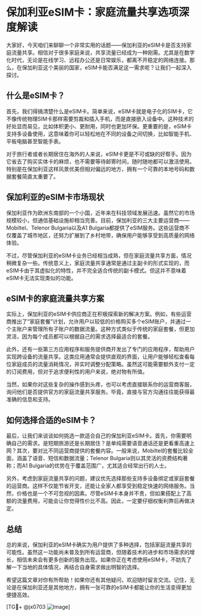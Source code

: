 # 保加利亚eSIM卡：家庭流量共享选项深度解读

大家好，今天咱们来聊聊一个非常实用的话题——保加利亚的eSIM卡是否支持家庭流量共享。相信对于很多家庭来说，共享流量已经成为一种刚需。尤其是在数字化时代，无论是在线学习、远程办公还是日常娱乐，都离不开稳定的网络连接。那么，在保加利亚这个美丽的国家，eSIM卡能否满足这一需求呢？让我们一起深入探讨。

## 什么是eSIM卡？

首先，我们得搞清楚什么是eSIM卡。简单来说，eSIM卡就是电子化的SIM卡，它不像传统物理SIM卡那样需要剪裁和插入手机，而是直接嵌入设备中。这种技术的好处显而易见，比如体积更小、更耐用，同时也更加环保。更重要的是，eSIM卡支持多设备使用，这意味着你可以轻松地在不同的设备之间切换，比如智能手机、平板电脑甚至智能手表。

对于旅行者或者长期居住在海外的人来说，eSIM卡更是不可或缺的好帮手。因为它省去了购买实体卡的麻烦，也不需要等待邮寄时间，随时随地都可以激活使用。特别是在保加利亚这样风景优美但相对偏远的地方，拥有一个可靠的本地号码和数据套餐简直太重要了。

## 保加利亚的eSIM卡市场现状

保加利亚作为欧洲东南部的一个小国，近年来在科技领域发展迅速。虽然它的市场规模较小，但通信基础设施却相当完善。目前，保加利亚的三大主要运营商——Mobiltel、Telenor Bulgaria以及A1 Bulgaria都提供了eSIM服务。这些运营商不仅覆盖了城市地区，还努力扩展到了乡村地带，确保用户能够享受到高质量的网络体验。

不过，尽管保加利亚的eSIM卡业务已经相当成熟，但在家庭流量共享方面，情况稍微复杂一些。传统意义上，家庭流量共享通常是通过主副卡的形式实现的，而eSIM卡由于其虚拟化的特性，并不完全适合传统的副卡模式。但这并不意味着eSIM卡无法实现类似的功能。

## eSIM卡的家庭流量共享方案

实际上，保加利亚的eSIM卡供应商正在积极探索新的解决方案。例如，有些运营商推出了“家庭套餐”计划，允许用户以较低的价格购买多个eSIM账户，并通过一个主账户来管理所有子账户的数据流量。这种方式类似于传统的家庭套餐，但更加灵活，因为每个成员都可以根据自己的需求选择最适合的套餐。

此外，还有一些第三方应用程序和服务提供商开发出了专门的应用程序，帮助用户实现跨设备的流量共享。这类应用通常会提供直观的界面，让用户能够轻松查看每位家庭成员的流量消耗情况，并实时调整分配策略。虽然这可能需要额外支付一定的订阅费用，但对于追求便利性的用户来说，绝对物有所值。

当然，如果你对这些复杂的操作感到头疼，也可以考虑直接联系你的运营商客服，询问他们是否提供官方的家庭流量共享服务。毕竟，直接与官方沟通往往能获得最准确的信息和支持。

## 如何选择合适的eSIM卡？

最后，让我们来谈谈如何挑选一款适合自己的保加利亚eSIM卡。首先，你需要明确自己的需求。是短期旅游还是长期居住？是单纯需要语音通话还是更看重高速上网？其次，要对比不同运营商提供的套餐内容。一般来说，Mobiltel的套餐比较全面，涵盖了语音、短信和数据流量；Telenor Bulgaria则以其灵活的资费结构著称；而A1 Bulgaria的优势在于覆盖范围广，尤其适合经常出行的人士。

另外，考虑到家庭流量共享的问题，建议优先选择那些支持多设备绑定或家庭套餐的运营商。这样不仅能节省开支，还能让全家人都享受到稳定快速的网络服务。当然，价格也是一个不可忽视的因素。尽管eSIM卡本身并不贵，但如果搭配上了高额的流量费用，可能会让你觉得性价比不高。因此，一定要仔细权衡利弊后再做决定。

## 总结

总的来说，保加利亚的eSIM卡确实为用户提供了多种选择，包括家庭流量共享的可能性。虽然这一功能尚未普及到所有运营商，但随着技术的进步和市场需求的增长，相信未来会有更多创新的服务出现。如果你正在考虑使用eSIM卡，不妨先了解一下当地的具体情况，再结合自身需求做出明智的选择。

希望这篇文章对你有所帮助！如果你还有其他疑问，欢迎随时留言交流。记住，无论是在保加利亚还是其他地方，拥有一张可靠的eSIM卡都能让你的生活变得更加便捷高效。

[TG💪+ @jx0703 ![Image](https://github.com/user-attachments/assets/dbca1d08-cadb-493c-b0ec-ad6f7a83f270)]